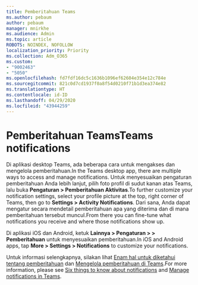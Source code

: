 ```yaml
---
title: Pemberitahuan Teams
ms.author: pebaum
author: pebaum
manager: mnirkhe
ms.audience: Admin
ms.topic: article
ROBOTS: NOINDEX, NOFOLLOW
localization_priority: Priority
ms.collection: Adm_O365
ms.custom:
- "9002463"
- "5050"
ms.openlocfilehash: fd7fdf16dc5c1636b1096ef62604e354e12c784e
ms.sourcegitcommit: 821c0d7cd1937f0a8f54d0210f71b1d3ea374e82
ms.translationtype: HT
ms.contentlocale: id-ID
ms.lasthandoff: 04/29/2020
ms.locfileid: "43944259"
---
```

# <a name="teams-notifications"></a><span data-ttu-id="8c9fc-102">Pemberitahuan Teams</span><span class="sxs-lookup"><span data-stu-id="8c9fc-102">Teams notifications</span></span>

<span data-ttu-id="8c9fc-103">Di aplikasi desktop Teams, ada beberapa cara untuk mengakses dan mengelola pemberitahuan.</span><span class="sxs-lookup"><span data-stu-id="8c9fc-103">In the Teams desktop app, there are multiple ways to access and manage notifications.</span></span> <span data-ttu-id="8c9fc-104">Untuk menyesuaikan pengaturan pemberitahuan Anda lebih lanjut, pilih foto profil di sudut kanan atas Teams, lalu buka **Pengaturan > Pemberitahuan Aktivitas**.</span><span class="sxs-lookup"><span data-stu-id="8c9fc-104">To further customize your notification settings, select your profile picture at the top, right corner of Teams, then go to **Settings > Activity Notifications**.</span></span> <span data-ttu-id="8c9fc-105">Dari sana, Anda dapat mengatur secara mendetail pemberitahuan apa yang diterima dan di mana pemberitahuan tersebut muncul.</span><span class="sxs-lookup"><span data-stu-id="8c9fc-105">From there you can fine-tune what notifications you receive and where those notifications show up.</span></span> 

<span data-ttu-id="8c9fc-106">Di aplikasi iOS dan Android, ketuk **Lainnya > Pengaturan > > Pemberitahuan** untuk menyesuaikan pemberitahuan.</span><span class="sxs-lookup"><span data-stu-id="8c9fc-106">In iOS and Android apps, tap **More > Settings > Notifications** to customize your notifications.</span></span>

<span data-ttu-id="8c9fc-107">Untuk informasi selengkapnya, silakan lihat [Enam hal untuk diketahui tentang pemberitahuan](https://support.microsoft.com/id-ID/office/six-things-to-know-about-notifications-abb62c60-3d15-4968-b86a-42fea9c22cf4) dan [Mengelola pemberitahuan di Teams](https://support.office.com/article/manage-notifications-in-teams-1cc31834-5fe5-412b-8edb-43fecc78413d#ID0EAABAAA).</span><span class="sxs-lookup"><span data-stu-id="8c9fc-107">For more information, please see [Six things to know about notifications](https://support.microsoft.com/id-ID/office/six-things-to-know-about-notifications-abb62c60-3d15-4968-b86a-42fea9c22cf4) and [Manage notifications in Teams](https://support.office.com/article/manage-notifications-in-teams-1cc31834-5fe5-412b-8edb-43fecc78413d#ID0EAABAAA).</span></span>
